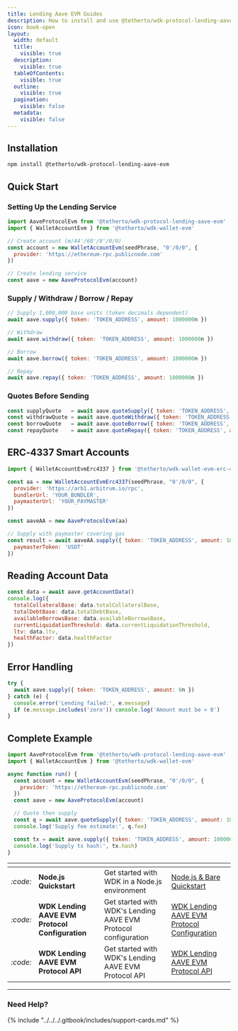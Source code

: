 ```yaml
---
title: Lending Aave EVM Guides
description: How to install and use @tetherto/wdk-protocol-lending-aave-evm on EVM
icon: book-open
layout:
  width: default
  title:
    visible: true
  description:
    visible: true
  tableOfContents:
    visible: true
  outline:
    visible: true
  pagination:
    visible: false
  metadata:
    visible: false
---
```


## Installation

```bash
npm install @tetherto/wdk-protocol-lending-aave-evm
```

## Quick Start

### Setting Up the Lending Service

```javascript
import AaveProtocolEvm from '@tetherto/wdk-protocol-lending-aave-evm'
import { WalletAccountEvm } from '@tetherto/wdk-wallet-evm'

// Create account (m/44'/60'/0'/0/0)
const account = new WalletAccountEvm(seedPhrase, "0'/0/0", {
  provider: 'https://ethereum-rpc.publicnode.com'
})

// Create lending service
const aave = new AaveProtocolEvm(account)
```

### Supply / Withdraw / Borrow / Repay

```javascript
// Supply 1,000,000 base units (token decimals dependent)
await aave.supply({ token: 'TOKEN_ADDRESS', amount: 1000000n })

// Withdraw
await aave.withdraw({ token: 'TOKEN_ADDRESS', amount: 1000000n })

// Borrow
await aave.borrow({ token: 'TOKEN_ADDRESS', amount: 1000000n })

// Repay
await aave.repay({ token: 'TOKEN_ADDRESS', amount: 1000000n })
```

### Quotes Before Sending

```javascript
const supplyQuote   = await aave.quoteSupply({ token: 'TOKEN_ADDRESS', amount: 1000000n })
const withdrawQuote = await aave.quoteWithdraw({ token: 'TOKEN_ADDRESS', amount: 1000000n })
const borrowQuote   = await aave.quoteBorrow({ token: 'TOKEN_ADDRESS', amount: 1000000n })
const repayQuote    = await aave.quoteRepay({ token: 'TOKEN_ADDRESS', amount: 1000000n })
```

## ERC‑4337 Smart Accounts

```javascript
import { WalletAccountEvmErc4337 } from '@tetherto/wdk-wallet-evm-erc-4337'

const aa = new WalletAccountEvmErc4337(seedPhrase, "0'/0/0", {
  provider: 'https://arb1.arbitrum.io/rpc',
  bundlerUrl: 'YOUR_BUNDLER',
  paymasterUrl: 'YOUR_PAYMASTER'
})

const aaveAA = new AaveProtocolEvm(aa)

// Supply with paymaster covering gas
const result = await aaveAA.supply({ token: 'TOKEN_ADDRESS', amount: 1000000n }, {
  paymasterToken: 'USDT'
})
```

## Reading Account Data

```javascript
const data = await aave.getAccountData()
console.log({
  totalCollateralBase: data.totalCollateralBase,
  totalDebtBase: data.totalDebtBase,
  availableBorrowsBase: data.availableBorrowsBase,
  currentLiquidationThreshold: data.currentLiquidationThreshold,
  ltv: data.ltv,
  healthFactor: data.healthFactor
})
```

## Error Handling

```javascript
try {
  await aave.supply({ token: 'TOKEN_ADDRESS', amount: 0n })
} catch (e) {
  console.error('Lending failed:', e.message)
  if (e.message.includes('zero')) console.log('Amount must be > 0')
}
```

## Complete Example

```javascript
import AaveProtocolEvm from '@tetherto/wdk-protocol-lending-aave-evm'
import { WalletAccountEvm } from '@tetherto/wdk-wallet-evm'

async function run() {
  const account = new WalletAccountEvm(seedPhrase, "0'/0/0", {
    provider: 'https://ethereum-rpc.publicnode.com'
  })
  const aave = new AaveProtocolEvm(account)

  // Quote then supply
  const q = await aave.quoteSupply({ token: 'TOKEN_ADDRESS', amount: 1000000n })
  console.log('Supply fee estimate:', q.fee)

  const tx = await aave.supply({ token: 'TOKEN_ADDRESS', amount: 1000000n })
  console.log('Supply tx hash:', tx.hash)
}
```


<table data-card-size="large" data-view="cards">
	<thead>
		<tr>
			<th></th>
			<th></th>
			<th></th>
			<th data-hidden data-card-target data-type="content-ref"></th>
		</tr>
	</thead>
	<tbody>
		<tr>
			<td>
				<i class="fa-code">:code:</i>
			</td>
			<td>
				<strong>Node.js Quickstart</strong>
			</td>
			<td>Get started with WDK in a Node.js environment</td>
			<td>
				<a href="../../../start-building/nodejs-bare-quickstart.md">Node.js & Bare Quickstart</a>
			</td>
		</tr>
        <tr>
			<td>
				<i class="fa-code">:code:</i>
			</td>
			<td>
				<strong>WDK Lending AAVE EVM Protocol Configuration</strong>
			</td>
			<td>Get started with WDK's Lending AAVE EVM Protocol configuration</td>
			<td>
				<a href="./configuration.md">WDK Lending AAVE EVM Protocol Configuration</a>
			</td>
		</tr>
        <tr>
			<td>
				<i class="fa-code">:code:</i>
			</td>
			<td>
				<strong>WDK Lending AAVE EVM Protocol API</strong>
			</td>
			<td>Get started with WDK's Lending AAVE EVM Protocol API</td>
			<td>
				<a href="./api-reference.md">WDK Lending AAVE EVM Protocol API</a>
			</td>
		</tr>
	</tbody>
</table>

***

### Need Help?

{% include "../../../.gitbook/includes/support-cards.md" %}




